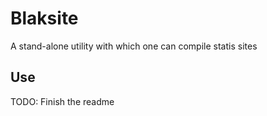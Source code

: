 # Blaksite

A stand-alone utility with which one can compile statis sites

## Use

TODO: Finish the readme
